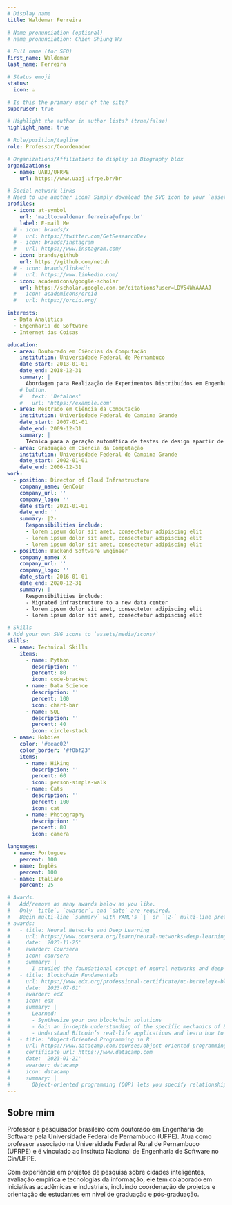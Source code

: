 ```yaml
---
# Display name
title: Waldemar Ferreira

# Name pronunciation (optional)
# name_pronunciation: Chien Shiung Wu

# Full name (for SEO)
first_name: Waldemar
last_name: Ferreira

# Status emoji
status:
  icon: ☕️

# Is this the primary user of the site?
superuser: true

# Highlight the author in author lists? (true/false)
highlight_name: true

# Role/position/tagline
role: Professor/Coordenador

# Organizations/Affiliations to display in Biography blox
organizations:
  - name: UABJ/UFRPE
    url: https://www.uabj.ufrpe.br/br

# Social network links
# Need to use another icon? Simply download the SVG icon to your `assets/media/icons/` folder.
profiles:
  - icon: at-symbol
    url: 'mailto:waldemar.ferreira@ufrpe.br'
    label: E-mail Me
  # - icon: brands/x
  #   url: https://twitter.com/GetResearchDev
  # - icon: brands/instagram
  #   url: https://www.instagram.com/
  - icon: brands/github
    url: https://github.com/netuh
  # - icon: brands/linkedin
  #   url: https://www.linkedin.com/
  - icon: academicons/google-scholar
    url: https://scholar.google.com.br/citations?user=LDV54WYAAAAJ
  # - icon: academicons/orcid
  #   url: https://orcid.org/

interests:
  - Data Analitics
  - Engenharia de Software
  - Internet das Coisas

education:
  - area: Doutorado em Ciências da Computação
    institution: Universidade Federal de Pernambuco
    date_start: 2013-01-01
    date_end: 2018-12-31
    summary: |
      Abordagem para Realização de Experimentos Distribuídos em Engenharia de Softwar
    # button:
    #   text: 'Detalhes'
    #   url: 'https://example.com'
  - area: Mestrado em Ciência da Computação
    institution: Univerisdade Federal de Campina Grande
    date_start: 2007-01-01
    date_end: 2009-12-31
    summary: |
      Técnica para a geração automática de testes de design apartir de diagramas UML
  - area: Graduação em Ciência da Computação
    institution: Univerisdade Federal de Campina Grande
    date_start: 2002-01-01
    date_end: 2006-12-31
work:
  - position: Director of Cloud Infrastructure
    company_name: GenCoin
    company_url: ''
    company_logo: ''
    date_start: 2021-01-01
    date_end: ''
    summary: |2-
      Responsibilities include:
      - lorem ipsum dolor sit amet, consectetur adipiscing elit
      - lorem ipsum dolor sit amet, consectetur adipiscing elit
      - lorem ipsum dolor sit amet, consectetur adipiscing elit
  - position: Backend Software Engineer
    company_name: X
    company_url: ''
    company_logo: ''
    date_start: 2016-01-01
    date_end: 2020-12-31
    summary: |
      Responsibilities include:
      - Migrated infrastructure to a new data center
      - lorem ipsum dolor sit amet, consectetur adipiscing elit
      - lorem ipsum dolor sit amet, consectetur adipiscing elit

# Skills
# Add your own SVG icons to `assets/media/icons/`
skills:
  - name: Technical Skills
    items:
      - name: Python
        description: ''
        percent: 80
        icon: code-bracket
      - name: Data Science
        description: ''
        percent: 100
        icon: chart-bar
      - name: SQL
        description: ''
        percent: 40
        icon: circle-stack
  - name: Hobbies
    color: '#eeac02'
    color_border: '#f0bf23'
    items:
      - name: Hiking
        description: ''
        percent: 60
        icon: person-simple-walk
      - name: Cats
        description: ''
        percent: 100
        icon: cat
      - name: Photography
        description: ''
        percent: 80
        icon: camera

languages:
  - name: Portugues
    percent: 100
  - name: Inglês
    percent: 100
  - name: Italiano
    percent: 25

# Awards.
#   Add/remove as many awards below as you like.
#   Only `title`, `awarder`, and `date` are required.
#   Begin multi-line `summary` with YAML's `|` or `|2-` multi-line prefix and indent 2 spaces below.
# awards:
#   - title: Neural Networks and Deep Learning
#     url: https://www.coursera.org/learn/neural-networks-deep-learning
#     date: '2023-11-25'
#     awarder: Coursera
#     icon: coursera
#     summary: |
#       I studied the foundational concept of neural networks and deep learning. By the end, I was familiar with the significant technological trends driving the rise of deep learning; build, train, and apply fully connected deep neural networks; implement efficient (vectorized) neural networks; identify key parameters in a neural network’s architecture; and apply deep learning to your own applications.
#   - title: Blockchain Fundamentals
#     url: https://www.edx.org/professional-certificate/uc-berkeleyx-blockchain-fundamentals
#     date: '2023-07-01'
#     awarder: edX
#     icon: edx
#     summary: |
#       Learned:
#       - Synthesize your own blockchain solutions
#       - Gain an in-depth understanding of the specific mechanics of Bitcoin
#       - Understand Bitcoin’s real-life applications and learn how to attack and destroy Bitcoin, Ethereum, smart contracts and Dapps, and alternatives to Bitcoin’s Proof-of-Work consensus algorithm
#   - title: 'Object-Oriented Programming in R'
#     url: https://www.datacamp.com/courses/object-oriented-programming-with-s3-and-r6-in-r
#     certificate_url: https://www.datacamp.com
#     date: '2023-01-21'
#     awarder: datacamp
#     icon: datacamp
#     summary: |
#       Object-oriented programming (OOP) lets you specify relationships between functions and the objects that they can act on, helping you manage complexity in your code. This is an intermediate level course, providing an introduction to OOP, using the S3 and R6 systems. S3 is a great day-to-day R programming tool that simplifies some of the functions that you write. R6 is especially useful for industry-specific analyses, working with web APIs, and building GUIs.
---
```


## Sobre mim

Professor e pesquisador brasileiro com doutorado em Engenharia de Software pela Universidade Federal de Pernambuco (UFPE). Atua como professor associado na Universidade Federal Rural de Pernambuco (UFRPE) e é vinculado ao Instituto Nacional de Engenharia de Software no Cin/UFPE.
        
Com experiência em projetos de pesquisa sobre cidades inteligentes, avaliação empírica e tecnologias da informação, ele tem colaborado em iniciativas acadêmicas e industriais, incluindo coordenação de projetos e orientação de estudantes em nível de graduação e pós-graduação​.
